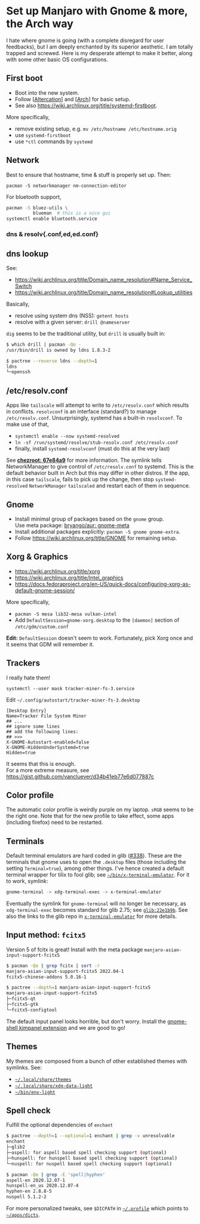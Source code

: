 # Set up Manjaro with Gnome & more, the Arch way

I hate where gnome is going (with a complete disregard for user feedbacks), but I am deeply enchanted by its superior aesthetic. I am totally trapped and screwed. Here is my desperate attempt to make it better, along with some other basic OS configurations.

[Altercation]: https://wiki.archlinux.org/title/Installation_guide
[Arch]: https://wiki.archlinux.org/title/Installation_guide

## First boot

- Boot into the new system.
- Follow [[Altercation]] and [[Arch]] for basic setup.
- See also https://wiki.archlinux.org/title/systemd-firstboot. 

More specifically, 
  * remove existing setup, e.g. `mv /etc/hostname /etc/hostname.orig`
  * use `systemd-firstboot`
  * use `*ctl` commands by `systemd`

## Network

Best to ensure that hostname, time & stuff is properly set up. Then:
```
pacman -S networkmanager nm-connection-editor
```
For bluetooth support,
```bash
pacman -S bluez-utils \
          blueman  # this is a nice gui
systemctl enable bluetooth.service
```

### dns & resolv{.conf,ed,ed.conf}

## dns lookup

See:
- https://wiki.archlinux.org/title/Domain_name_resolution#Name_Service_Switch
- https://wiki.archlinux.org/title/Domain_name_resolution#Lookup_utilities

Basically,
- resolve using system dns (NSS): `getent hosts`
- resolve with a given server: `drill @nameserver`

`dig` seems to be the traditional utility, but `drill` is usually built in:
```bash
$ which drill | pacman -Qo -
/usr/bin/drill is owned by ldns 1.8.3-2

$ pactree --reverse ldns --depth=1
ldns
└─openssh
```

## /etc/resolv.conf

Apps like `tailscale` will attempt to write to `/etc/resolv.conf` which results in conflicts. `resolvconf` is an interface (standard?) to manage `/etc/resolv.conf`. Unsurprisingly, systemd has a built-in `resolvconf`. To make use of that,

- `systemctl enable --now systemd-resolved`
- `ln -sf /run/systemd/resolve/stub-resolv.conf /etc/resolv.conf`
- finally, install `systemd-resolvconf` (must do this at the very last)

See [**chezroot: 67e84a9**](https://github.com/bryango/chezroot/commit/67e84a9) for more information.
The symlink tells NetworkManager to give control of `/etc/resolv.conf` to systemd. This is the default behavior built in Arch but this may differ in other distros. If the app, in this case `tailscale`, fails to pick up the change, then stop `systemd-resolved` `NetworkManager` `tailscaled` and restart each of them in sequence.


## Gnome

- Install minimal group of packages based on the `gnome` group. <br>
  Use meta package: [bryango/aur: gnome-meta](https://github.com/bryango/aur/tree/gnome-meta)
- Install additional packages explicitly: `pacman -S gnome gnome-extra`. 
- Follow https://wiki.archlinux.org/title/GNOME for remaining setup. 

## Xorg & Graphics

- https://wiki.archlinux.org/title/xorg
- https://wiki.archlinux.org/title/Intel_graphics
- https://docs.fedoraproject.org/en-US/quick-docs/configuring-xorg-as-default-gnome-session/

More specifically,
- `pacman -S mesa lib32-mesa vulkan-intel`
- Add `DefaultSession=gnome-xorg.desktop` to the `[daemon]` section of `/etc/gdm/custom.conf`

**Edit:** `DefaultSession` doesn't seem to work. Fortunately, pick Xorg once and it seems that GDM will remember it.

## Trackers

I really hate them!
```
systemctl --user mask tracker-miner-fs-3.service
```
Edit `~/.config/autostart/tracker-miner-fs-3.desktop`
```desktop
[Desktop Entry]
Name=Tracker File System Miner
## ...
## ignore some lines
## add the following lines:
## >>>
X-GNOME-Autostart-enabled=false
X-GNOME-HiddenUnderSystemd=true
Hidden=true
```
It seems that this is enough. <br>
For a more extreme measure, see https://gist.github.com/vancluever/d34b41eb77e6d077887c

## Color profile

The automatic color profile is weirdly purple on my laptop. `sRGB` seems to be the right one. Note that for the new profile to take effect, some apps (including firefox) need to be restarted. 

## Terminals

Default terminal emulators are hard coded in glib ([#338](https://gitlab.gnome.org/GNOME/glib/-/issues/338)). These are the terminals that gnome uses to open the `.desktop` files (those including the setting `Terminal=true`), among other things. I've hence created a default terminal wrapper for tilix to fool glib; see [`~/bin/x-terminal-emulator`](https://github.com/bryango/cheznous/blob/-/bin/x-terminal-emulator). For it to work, symlink:

```bash
gnome-terminal -> xdg-terminal-exec -> x-terminal-emulator
```

Eventually the symlink for `gnome-terminal` will no longer be necessary, as `xdg-terminal-exec` becomes standard for glib 2.75; see [`glib:22e1b9b`](https://github.com/GNOME/glib/commit/22e1b9bcc0ca7cd1ba2457ddf5b5545752f9c7ea). See also the links to the glib repo in [`x-terminal-emulator`](https://github.com/bryango/cheznous/blob/-/bin/x-terminal-emulator) for more details. 

## Input method: `fcitx5`

Version 5 of fcitx is great! Install with the meta package `manjaro-asian-input-support-fcitx5`

```bash
$ pacman -Qe | grep fcitx | sort -r
manjaro-asian-input-support-fcitx5 2022.04-1
fcitx5-chinese-addons 5.0.16-1

$ pactree --depth=1 manjaro-asian-input-support-fcitx5
manjaro-asian-input-support-fcitx5
├─fcitx5-qt
├─fcitx5-gtk
└─fcitx5-configtool
```

The default input panel looks horrible, but don't worry. Install the [gnome-shell kimpanel extension](https://extensions.gnome.org/extension/261/kimpanel/) and we are good to go!

## Themes

My themes are composed from a bunch of other established themes with symlinks. See:

- [`~/.local/share/themes`](https://github.com/bryango/cheznous/blob/-/.local/share/themes)
- [`~/.local/share/xdg-data-light`](https://github.com/bryango/cheznous/blob/-/.local/share/xdg-data-light)
- [`~/bin/env-light`](https://github.com/bryango/cheznous/blob/-/bin/env-light)

## Spell check

Fulfill the optional dependencies of `enchant`

```bash
$ pactree --depth=1 --optional=1 enchant | grep -v unresolvable
enchant
├─glib2
├─aspell: for aspell based spell checking support (optional)
├─hunspell: for hunspell based spell checking support (optional)
└─nuspell: for nuspell based spell checking support (optional)

$ pacman -Qe | grep -E 'spell|hyphen'
aspell-en 2020.12.07-1
hunspell-en_us 2020.12.07-4
hyphen-en 2.8.8-5
nuspell 5.1.2-2
```

For more personalized tweaks, see `$DICPATH` in [`~/.profile`](https://github.com/bryango/cheznous/blob/-/.profile) which points to [`~/apps/dicts`](https://github.com/bryango/cheznous/blob/-/apps/dicts). 
